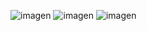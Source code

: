 ![imagen](https://github.com/user-attachments/assets/25413879-bfb0-4898-b13b-5eceaa679491)
![imagen](https://github.com/user-attachments/assets/f72f352c-5519-4702-bbc6-a766eee1fabb)
![imagen](https://github.com/user-attachments/assets/a295c96d-f468-4f30-8a3f-22204e5b5242)
